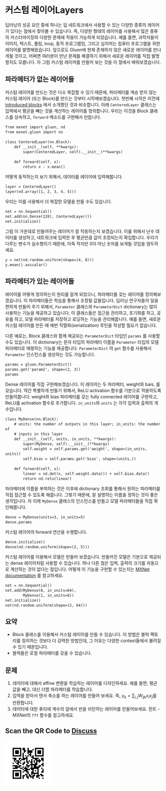 # 커스텀 레이어Layers

딥러닝의 성공 요인 중에 하나는 딥 네트워크에서 사용할 수 있는 다양한 종류의 레이어가 있다는 점에서 찾아볼 수 있습니다. 즉, 다양한 형태의 레이어를 사용해서 많은 종류의 커스터마이징와 다양한 문제에 적용이 가능하게 되었습니다. 예를 들면, 과학자들이 이미지, 텍스트, 풀링, loop, 동적 프로그램밍, 그리고 심지어는 컴퓨터 프로그램을 위한 레이어를 발명해왔습니다. 앞으로도 Gluon에 현재 존재하지 않은 새로운 레이어를 만나게될 것이고, 어쩌면 여러분이 만난 문제를 해결하기 위해서 새로운 레이어를 직접 발명 할지도 모릅니다. 자 그럼 커스텀 레이어를 만들어 보는 것을 이 절에서 배워보겠습니다.

## 파라메터가 없는 레이어들

커스텀 레이어를 만드는 것은 다소 복잡할 수 있기 때문에, 파라메터를 계승 받지 않는 커스텀 레이어 (또는 Block)를 만드는 것부터 시작해보겠습니다. 첫번째 시작은 이전에 [introduced blocks](model-construction.md) 에서 소개했던 것과 비슷합니다. 아래 `CenteredLayer` 클래스는 입력에서 평균을 빼는 것을 계산하는 레이어를 정의합니다. 우리는 이것을 Block 클래스를 상속하고, `forward` 메소드를 구현해서 만듭니다.

```{.python .input  n=1}
from mxnet import gluon, nd
from mxnet.gluon import nn

class CenteredLayer(nn.Block):
    def __init__(self, **kwargs):
        super(CenteredLayer, self).__init__(**kwargs)

    def forward(self, x):
        return x - x.mean()
```

어떻게 동작하는지 보기 위해서, 데이터를 레이어에 입력해봅니다.

```{.python .input  n=2}
layer = CenteredLayer()
layer(nd.array([1, 2, 3, 4, 5]))
```

우리는 이를 사용해서 더 복잡한 모델을 만들 수도 있습니다.

```{.python .input  n=3}
net = nn.Sequential()
net.add(nn.Dense(128), CenteredLayer())
net.initialize()
```

그럼 이 가운데로 만들어주는 레이어가 잘 작동하는지 보겠습니다. 이를 위해서 난수 데이터를 생성하고, 네트워크에 입력한 후 평균만큼 값이 조정되는지 확입합니다. 우리가 다루는 변수가 실수형이기 때문에, 아죽 작지만 0이 아닌 숫자를 보게될 것임을 염두하세요.

```{.python .input  n=4}
y = net(nd.random.uniform(shape=(4, 8)))
y.mean().asscalar()
```

## 파라메터가 있는 레이어들

레이어를 어떻게 정의하는지 원리를 알게 되었으니, 파라메터를 갖는 레이어를 정의해보겠습니다. 이 파라메터들은 학습을 통해서 조정될 값들입니다. 딥러닝 연구자들의 일을 편하게 만들어 주기 위해서, `Parameter`  클래스와 `ParameterDict` dictionary는 많이 사용하는 기능을 제공하고 있습니다. 이 클래스들은 접근을 관리하고, 초기화를 하고, 공유를 하고, 모델 파라메터를 저장하고 로딩하는 기능을 관리해줍니다. 예를 들면, 새로운 커스텀 레이어를 만든 때 매번 직렬화(serialization) 루틴을 작성할 필요가 없습니다. 

다른 예로는, Block 클래스와 함께 제공되는  `ParameterDict` 타입인 `params` 를 사용할 수도 있습니다. 이 dictionary는 문자 타입의 파라메터 이름을 `Parameter` 타입의 모델 파라메터로 매핑하는 기능을 제공합니다.  `ParameterDict` 의 `get` 함수를 사용해서 `Parameter` 인스턴스를 생성하는 것도 가능합니다.

```{.python .input  n=7}
params = gluon.ParameterDict()
params.get('param2', shape=(2, 3))
params
```

Dense 레이어를 직접 구현해보겠습니다. 이 레이어는 두 파라메터, weight와 bais, 를 갖습니다. 약간 특별하게 만들기 위해서, ReLU activation 함수를 기본으로 적용하도록 만들어봅니다. weight와 bias 파라메터를 갖는 fully connected 레이어를 구현하고, ReLU를 activation 함수로 추가합니다. `in_units`와 `units` 는 각각 입력과 출력의 개수입니다.

```{.python .input  n=19}
class MyDense(nn.Block):
    # units: the number of outputs in this layer; in_units: the number of
    # inputs in this layer
    def __init__(self, units, in_units, **kwargs):
        super(MyDense, self).__init__(**kwargs)
        self.weight = self.params.get('weight', shape=(in_units, units))
        self.bias = self.params.get('bias', shape=(units,))

    def forward(self, x):
        linear = nd.dot(x, self.weight.data()) + self.bias.data()
        return nd.relu(linear)
```

파라메터에 이름을 부여하는 것은 이후에 dictionary 조회를 통해서 원하는 파라메터를 직접 접근할 수 있도록 해줍니다. 그렇기 때문에, 잘 설명하는 이름을 정하는 것이 좋은 생각입니다. 자 이제 `MyDense` 클래스의 인스턴스를 만들고 모델 파라메터들을 직접 확인해봅니다.

```{.python .input}
dense = MyDense(units=3, in_units=5)
dense.params
```

커스텀 레이어의 forward 연산을 수행합니다.

```{.python .input  n=20}
dense.initialize()
dense(nd.random.uniform(shape=(2, 5)))
```

커스텀 레이어를 이용해서 모델은 만들어 보겠습니다. 만들어진 모델은 기본으로 제공되는 dense 레이어처럼 사용할 수 있습니다. 하나 다른 점은 입력, 출력의 크기를 자동으로 계산하는 것이 없다는 점입니다. 어떻게 이 기능을 구현할 수 있는지는 [MXNet documentation](http://www.mxnet.io) 를 참고하세요.

```{.python .input  n=19}
net = nn.Sequential()
net.add(MyDense(8, in_units=64),
        MyDense(1, in_units=8))
net.initialize()
net(nd.random.uniform(shape=(2, 64)))
```

## 요약

* Block 클래스를 이용해서 커스텀 레이어를 만들 수 있습니다. 이 방법은 블럭 팩토리를 정의하는 것보다 더 강력한 방법인데, 그 이유는 다양한 context들에서 불려질 수 있기 때문입니다.
* 블럭들은 로컬 파라매터를 갖을 수 있습니다.


## 문제

1. 데이터에 대해서 affine 변환을 학습하는 레이어를 디자인하세요. 예를 들면, 평균 값을 빼고, 대신 더할 파라메터를 학습합니다.
1. 입력을 받아서 텐서 축소를 하는 레이어를 만들어 보세요. 즉, $y_k = \sum_{i,j} W_{ijk} x_i x_j​$ 를 반환합니다.
1. 데이터에 대한 퓨리에 계수의 앞에서 반을 리턴하는 레이어를 만들어보세요. 힌트 - MXNet의 `fft` 함수를 참고하세요.

## Scan the QR Code to [Discuss](https://discuss.mxnet.io/t/2328)

![](../img/qr_custom-layer.svg)
